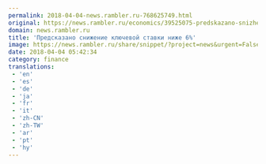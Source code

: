```yaml
---
permalink: 2018-04-04-news.rambler.ru-768625749.html
original: https://news.rambler.ru/economics/39525075-predskazano-snizhenie-klyuchevoy-stavki-nizhe-6/
domain: news.rambler.ru
title: 'Предсказано снижение ключевой ставки ниже 6%'
image: https://news.rambler.ru/share/snippet/?project=news&urgent=False&image=http%3A%2F%2Fnews.rambler.ru%2Fimg%2F2018%2F04%2F04081732.366491.1681.jpg&big=False&title=%D0%9F%D1%80%D0%B5%D0%B4%D1%81%D0%BA%D0%B0%D0%B7%D0%B0%D0%BD%D0%BE+%D1%81%D0%BD%D0%B8%D0%B6%D0%B5%D0%BD%D0%B8%D0%B5+%D0%BA%D0%BB%D1%8E%D1%87%D0%B5%D0%B2%D0%BE%D0%B9+%D1%81%D1%82%D0%B0%D0%B2%D0%BA%D0%B8+%D0%BD%D0%B8%D0%B6%D0%B5+6%25
date: 2018-04-04 05:42:34
category: finance
translations: 
 - 'en'
 - 'es'
 - 'de'
 - 'ja'
 - 'fr'
 - 'it'
 - 'zh-CN'
 - 'zh-TW'
 - 'ar'
 - 'pt'
 - 'hy'
---
```


